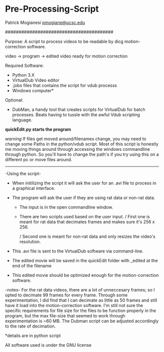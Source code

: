 # Pre-Processing-Script
Patrick Mogianesi
pmogiane@ucsc.edu

########################################

Purpose:
A script to process videos to be readable by dicg motion-correction software.

video -> program -> edited video ready for motion correction

Required Software:
- Python 3.X
- VirtualDub Video editor
- .jobs files that contains the script for vdub processs
- Windows computer*

Optional:
- DubMan, a handy tool that creates scripts for VirtualDub for batch processes. Beats having to tussle with
the awful Vdub scripting language.

**quickEdit.py starts the program**

*warning* If files get moved around/filenames change, you may need to change some Paths in the python/vdub script.
Most of this script is honestly me moving things around through accessing the windows commandline through python.
So you'll have to change the path's if you try using this on a different pc or move files around.

-------
-Using the script-

- When initilizing the script it will ask the user for an .avi file to process in a graphical interface.

- The program will ask the user if they are using rat data or non-rat data.
  + The input is in the open commandline window.

  + There are two scripts used based on the user input.
    / First one is meant for rat data that decimates frames and makes sure it's 256 x 256.
    
    / Second one is meant for non-rat data and only resizes the video's resolution.

- This .avi file is sent to the VirtualDub software via command-line.

- The edited movie will be saved in the quickEdit folder with _edited at the end of the filename

- This edited movie should be optimized enough for the motion-correction software.


-notes-
For the rat data videos, there are a lot of unneccesary frames; so I opted to decimate 99 frames for every frame.
Through some experimentation, I did find that I can decimate as little as 50 frames and still have it load into
the motion-correction software. I'm still not sure the specific requirements for file size for the files to be
function properly in the program, but the max file-size that seemed to work through experimentation is ~60 MB.
The Dubman script can be adjusted accordingly to the rate of decimation.

*details are in python script

All software used is under the GNU license